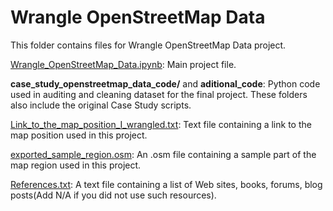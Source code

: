 # Wrangle OpenStreetMap Data

This folder contains files for Wrangle OpenStreetMap Data project.

[Wrangle\_OpenStreetMap\_Data.ipynb](Wrangle\_OpenStreetMap\_Data.ipynb): Main project file.

__case_study_openstreetmap_data_code/__ and __aditional_code__: Python code used in auditing and cleaning dataset for the final project. These folders also include the original Case Study scripts.

[Link\_to\_the\_map\_position\_I\_wrangled.txt](Link\_to\_the\_map\_position\_I\_wrangled.txt): Text file containing a link to the map position used in this project.

[exported\_sample\_region.osm](exported\_sample\_region.osm): An .osm file containing a sample part of the map region used in this project.

[References.txt](References.txt): A text file containing a list of Web sites, books, forums, blog posts(Add N/A if you did not use such resources).